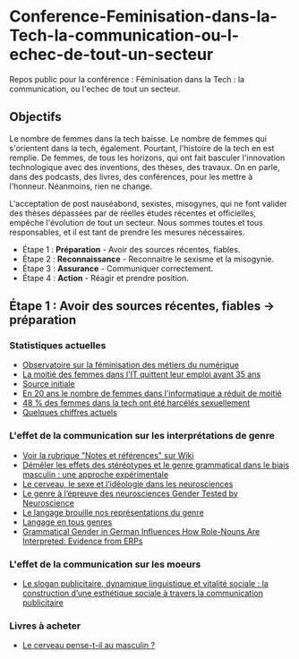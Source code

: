 # Conference-Feminisation-dans-la-Tech-la-communication-ou-l-echec-de-tout-un-secteur
Repos public pour la conférence : Féminisation dans la Tech : la communication, ou l'echec de tout un secteur.

## Objectifs

Le nombre de femmes dans la tech baisse. Le nombre de femmes qui s'orientent dans la tech, également. Pourtant, l'histoire de la tech en est remplie. De femmes, de tous les horizons, qui ont fait basculer l'innovation technologique avec des inventions, des thèses, des travaux. On en parle, dans des podcasts, des livres, des conférences, pour les mettre à l'honneur. Néanmoins, rien ne change.

L'acceptation de post nauséabond, sexistes, misogynes, qui ne font valider des thèses dépassées par de réelles études récentes et officielles, empêche l'évolution de tout un secteur. Nous sommes toutes et tous responsables, et il est tant de prendre les mesures nécessaires.

- Étape 1 : **Préparation** - Avoir des sources récentes, fiables.
- Étape 2 : **Reconnaissance** - Reconnaitre le sexisme et la misogynie.
- Étape 3 : **Assurance** - Communiquer correctement.
- Étape 4 : **Action** - Réagir et prendre position.

## Étape 1 : Avoir des sources récentes, fiables -> préparation

### Statistiques actuelles

- [Observatoire sur la féminisation des métiers du numérique](https://www.epitech.eu/wp-content/uploads/Epitech-observatoire-feminisation-metiers-numerique.pdf)
- [La moitié des femmes dans l'IT quittent leur emploi avant 35 ans](https://www.developpez.com/actu/309332/La-moitie-des-femmes-dans-l-IT-quittent-leur-emploi-avant-35-ans-selon-une-enquete-dont-la-majorite-des-repondantes-designent-la-culture-d-entreprise-non-inclusive-comme-la-cause/)
- [Source initiale](https://www.accenture.com/_acnmedia/PDF-134/Accenture-A4-GWC-Report-Final1.pdf)
- [En 20 ans le nombre de femmes dans l'informatique a réduit de moitié](https://www.lemonde.fr/campus/article/2017/12/11/femmes-et-informatique-vingt-ans-de-desamour_5227726_4401467.html)
- [48 % des femmes dans la tech ont été harcélés sexuellement](https://www.developpez.com/actu/309239/Un-rapport-sur-la-situation-des-femmes-dans-le-secteur-des-technologies-decrit-le-harcelement-et-la-discrimination-dans-la-Silicon-Valley-pres-de-50-pourcent-des-femmes-dans-ce-secteur-ont-deja-ete-harcelees/)
- [Quelques chiffres actuels](https://www.grandeecolenumerique.fr/ressources/les-femmes-et-le-numerique/chiffres-cles-sur-les-femmes-et-la-tech)



### L'effet de la communication sur les interprétations de genre

- [Voir la rubrique "Notes et références" sur Wiki](https://fr.wikipedia.org/wiki/%C3%89tudes_de_genre)
- [Démêler les effets des stéréotypes et le genre grammatical dans le biais masculin : une approche expérimentale](https://journals.openedition.org/glad/2839)
- [Le cerveau, le sexe et l’idéologie dans les neurosciences](https://journals.openedition.org/osp/3389#tocto1n5)
- [Le genre à l’épreuve des neurosciences Gender Tested by Neuroscience](https://www.erudit.org/fr/revues/rf/2013-v26-n2-rf01178/1022778ar/)
- [Le langage brouille nos représentations du genre](https://www.gendercampus.ch/fr/blog/post/le-langage-brouille-nos-representations-du-genre)
- [Langage en tous genres](https://www.unine.ch/epicene/home/pourquoi/argument-scientifique.html)
- [Grammatical Gender in German Influences How Role-Nouns Are Interpreted: Evidence from ERPs](https://www.tandfonline.com/doi/full/10.1080/0163853X.2018.1541382)

### L'effet de la communication sur les moeurs 
- [Le slogan publicitaire, dynamique linguistique et vitalité sociale : la construction d’une esthétique sociale à travers la communication publicitaire](https://theses.hal.science/tel-01089816/document)

### Livres à acheter
- [Le cerveau pense-t-il au masculin ?](https://www.lerobert.com/essais-et-litterature/le-cerveau-pense-t-il-au-masculin-9782321016892.html)
